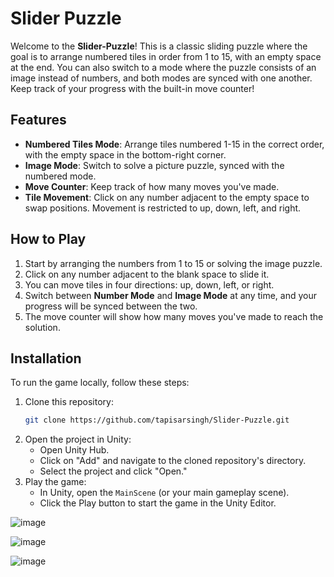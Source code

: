 # Slider Puzzle

Welcome to the **Slider-Puzzle**! This is a classic sliding puzzle where the goal is to arrange numbered tiles in order from 1 to 15, with an empty space at the end. You can also switch to a mode where the puzzle consists of an image instead of numbers, and both modes are synced with one another. Keep track of your progress with the built-in move counter!

## Features

- **Numbered Tiles Mode**: Arrange tiles numbered 1-15 in the correct order, with the empty space in the bottom-right corner.
- **Image Mode**: Switch to solve a picture puzzle, synced with the numbered mode.
- **Move Counter**: Keep track of how many moves you've made.
- **Tile Movement**: Click on any number adjacent to the empty space to swap positions. Movement is restricted to up, down, left, and right.

## How to Play

1. Start by arranging the numbers from 1 to 15 or solving the image puzzle.
2. Click on any number adjacent to the blank space to slide it.
3. You can move tiles in four directions: up, down, left, or right.
4. Switch between **Number Mode** and **Image Mode** at any time, and your progress will be synced between the two.
5. The move counter will show how many moves you've made to reach the solution.

## Installation

To run the game locally, follow these steps:

1. Clone this repository:
    ```bash
    git clone https://github.com/tapisarsingh/Slider-Puzzle.git
    ```
2. Open the project in Unity:
    - Open Unity Hub.
    - Click on "Add" and navigate to the cloned repository's directory.
    - Select the project and click "Open."
3. Play the game:
    - In Unity, open the `MainScene` (or your main gameplay scene).
    - Click the Play button to start the game in the Unity Editor.


![image](https://github.com/user-attachments/assets/a5394ddf-2845-4d8f-b174-940e6a59d741)

![image](https://github.com/user-attachments/assets/617541b4-bc98-4014-a08e-9f43531d48d9)

![image](https://github.com/user-attachments/assets/86fb611f-1062-4781-81bf-ef486dd5fa9c)
